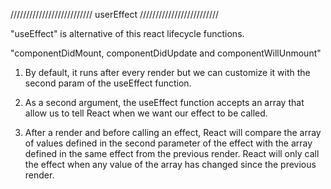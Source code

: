 ////////////////////////// userEffect /////////////////////////

"useEffect" is alternative of this react lifecycle functions.

"componentDidMount, componentDidUpdate and componentWillUnmount"

1. By default, it runs after every render but we can customize it with the second param of the useEffect function.

2. As a second argument, the useEffect function accepts an array that allow us to tell React when we want our effect to be called.

3. After a render and before calling an effect, React will compare the array of values defined in the second parameter of the effect with the array defined in the same effect from the previous render. React will only call the effect when any value of the array has changed since the previous render.